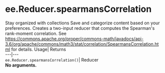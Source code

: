  
#  ee.Reducer.spearmansCorrelation 
Stay organized with collections  Save and categorize content based on your preferences. 
Creates a two-input reducer that computes the Spearman's rank-moment correlation. See https://commons.apache.org/proper/commons-math/javadocs/api-3.6/org/apache/commons/math3/stat/correlation/SpearmansCorrelation.html for details. Usage| Returns  
---|---  
`ee.Reducer.spearmansCorrelation()`| Reducer  
**No arguments.**
